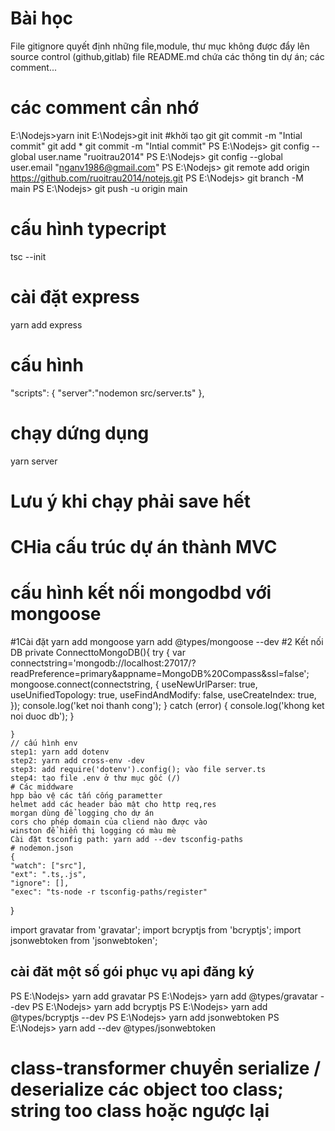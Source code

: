 # Bài học
File gitignore quyết định những file,module, thư mục không được đẩy lên source control (github,gitlab)
file README.md chứa các thông tin dự án; các comment...
# các comment cần nhớ
E:\Nodejs>yarn init
E:\Nodejs>git init    #khởi tạo git
git commit -m "Intial commit"
git add * 
git commit -m "Intial commit"
PS E:\Nodejs> git config --global user.name "ruoitrau2014"
PS E:\Nodejs> git config --global user.email "nganv1986@gmail.com"
PS E:\Nodejs> git remote add origin https://github.com/ruoitrau2014/notejs.git
PS E:\Nodejs> git branch -M main
PS E:\Nodejs> git push -u origin main

# cấu hình typecript
tsc --init
# cài đặt express
yarn add express
# cấu hình
 "scripts": {
    "server":"nodemon src/server.ts"
  },
# chạy dứng dụng
yarn server
# Lưu ý khi chạy phải save hết
# CHia cấu trúc dự án thành MVC
# cấu hình kết nối mongodbd với mongoose
#1Cài đặt
yarn add mongoose
yarn add @types/mongoose --dev
#2 Kết nối DB
  private ConnecttoMongoDB(){
        try {
            var connectstring='mongodb://localhost:27017/?readPreference=primary&appname=MongoDB%20Compass&ssl=false';
            mongoose.connect(connectstring, {
                useNewUrlParser: true,
                useUnifiedTopology: true,
                useFindAndModify: false,
                useCreateIndex: true,
            });
            console.log('ket noi thanh cong');
        } catch (error) {
            console.log('khong ket noi duoc db');
        }
      

    }
    // cấu hình env
    step1: yarn add dotenv
    step2: yarn add cross-env -dev
    step3: add require('dotenv').config(); vào file server.ts
    step4: tạo file .env ở thư mục gốc (/)
    # Các middware
    hpp bảo vệ các tấn cống parametter
    helmet add các header bảo mật cho http req,res
    morgan dùng để logging cho dự án
    cors cho phép domain của cliend nào được vào
    winston để hiển thị logging có màu mè
    Cài đặt tsconfig path: yarn add --dev tsconfig-paths
    # nodemon.json
    {
    "watch": ["src"],
    "ext": ".ts,.js",
    "ignore": [],
    "exec": "ts-node -r tsconfig-paths/register"
  }

  import gravatar from 'gravatar';
import bcryptjs from 'bcryptjs';
import jsonwebtoken from 'jsonwebtoken';
## cài đăt một số gói phục vụ api đăng ký
PS E:\Nodejs> yarn add gravatar
PS E:\Nodejs> yarn add @types/gravatar --dev
PS E:\Nodejs> yarn add bcryptjs
PS E:\Nodejs> yarn add @types/bcryptjs --dev
PS E:\Nodejs> yarn add jsonwebtoken
PS E:\Nodejs> yarn add --dev  @types/jsonwebtoken
# class-transformer chuyển serialize / deserialize các object too class; string too class hoặc ngược lại
